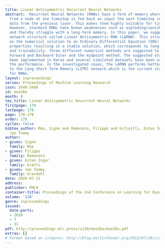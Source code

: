 ```yaml
---
title: Linear Antisymmetric Recurrent Neural Networks
abstract: 'Recurrent Neural Networks (RNNs) have a form of memory where the output
  from a node at one timestep is fed back as input the next timestep in addition to
  data from the previous layer. This makes them highly suitable for timeseries analysis.
  However, standard RNNs have known weaknesses such as exploding/vanishing gradient
  and thereby struggle with a long-term memory. In this paper, we suggest a new recurrent
  network structure called Linear Antisymmetric RNN (LARNN). This structure is based
  on the numerical solution to an Ordinary Differential Equation (ODE) with stability
  properties resulting in a stable solution, which corresponds to long-term memory
  and trainability. Three different numerical methods are suggested to solve the ODE:
  Forward and Backward Euler and the midpoint method. The suggested structure has
  been implemented in Keras and several simulated datasets have been used to evaluate
  the performance. In the investigated cases, the LARNN performs better or similar
  to the Long Short Term Memory (LSTM) network which is the current state of the art
  for RNNs.'
layout: inproceedings
series: Proceedings of Machine Learning Research
issn: 2640-3498
id: moe20a
month: 0
tex_title: Linear Antisymmetric Recurrent Neural Networks
firstpage: 170
lastpage: 178
page: 170-178
order: 170
cycles: false
bibtex_author: Moe, Signe and Remonato, Filippo and Gr{\o}tli, Esten Ingar and Gravdahl,
  Jan Tommy
author:
- given: Signe
  family: Moe
- given: Filippo
  family: Remonato
- given: Esten Ingar
  family: Grøtli
- given: Jan Tommy
  family: Gravdahl
date: 2020-07-31
address: 
publisher: PMLR
container-title: Proceedings of the 2nd Conference on Learning for Dynamics and Control
volume: '120'
genre: inproceedings
issued:
  date-parts:
  - 2020
  - 7
  - 31
pdf: http://proceedings.mlr.press/v120/moe20a/moe20a.pdf
extras: []
# Format based on citeproc: http://blog.martinfenner.org/2013/07/30/citeproc-yaml-for-bibliographies/
---
```

